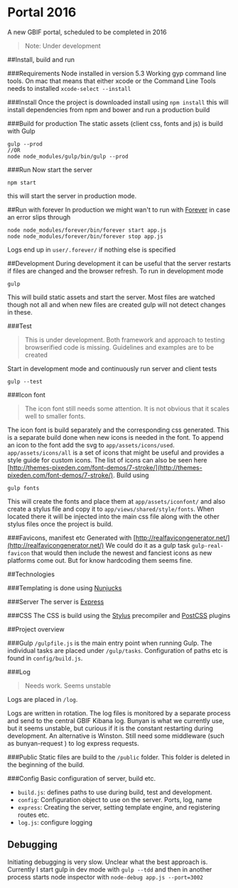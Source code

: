 # Portal 2016
A new GBIF portal, scheduled to be completed in 2016

> Note: Under development

##Install, build and run

###Requirements
Node installed in version 5.3
Working gyp command line tools. On mac that means that either xcode or the Command Line Tools needs to installed
`xcode-select --install`

###Install
Once the project is downloaded install using
`npm install`
this will install dependencies from npm and bower and run a production build

###Build for production
The static assets (client css, fonts and js) is build with Gulp
```
gulp --prod
//OR
node node_modules/gulp/bin/gulp --prod
```

###Run
Now start the server
```
npm start
```
this will start the server in production mode.

##Run with forever
In production we might wan't to run with [Forever](https://github.com/foreverjs/forever) in case an error slips through
```
node node_modules/forever/bin/forever start app.js
node node_modules/forever/bin/forever stop app.js
```
Logs end up in `user/.forever/` if nothing else is specified 


##Development
During development it can be useful that the server restarts if files are changed and the browser refresh. To run in development mode
```
gulp
```
This will build static assets and start the server.
Most files are watched though not all and when new files are created gulp will not detect changes in these.

###Test
> This is under development. Both framework and approach to testing browserified code is missing. Guidelines and examples are to be created

Start in development mode and continuously run server and client tests
```
gulp --test
```


###Icon font
> The icon font still needs some attention. It is not obvious that it scales well to smaller fonts.

The icon font is build separately and the corresponding css generated. This is a separate build done when new icons is needed in the font.
To append an icon to the font add the svg to `app/assets/icons/used`.
`app/assets/icons/all` is a set of icons that might be useful and provides a style guide for custom icons. 
The list of icons can also be seen here [http://themes-pixeden.com/font-demos/7-stroke/](http://themes-pixeden.com/font-demos/7-stroke/).
Build using 
```
gulp fonts
```
This will create the fonts and place them at `app/assets/iconfont/`
and also create a stylus file and copy it to `app/views/shared/style/fonts`. When located there it will be injected into the main css file along with the other stylus files once the project is build.


###Favicons, manifest etc
Generated with [http://realfavicongenerator.net/](http://realfavicongenerator.net/)
We could do it as a gulp task `gulp-real-favicon` that would then include the newest and fanciest icons as new platforms come out. 
But for know hardcoding them seems fine. 





##Technologies

###Templating
is done using [Nunjucks](https://mozilla.github.io/nunjucks/)

###Server 
The server is [Express](http://expressjs.com/)

###CSS
The CSS is build using the [Stylus](http://stylus-lang.com/) precompiler and [PostCSS](https://github.com/postcss/postcss) plugins


##Project overview

###Gulp
`/gulpfile.js` is the main entry point when running Gulp. The individual tasks are placed under `/gulp/tasks`. Configuration of paths etc is found in `config/build.js`.

###Log
> Needs work. Seems unstable

Logs are placed in `/log`.

Logs are written in rotation. The log files is monitored by a separate process and send to the central GBIF Kibana log.
Bunyan is what we currently use, but it seems unstable, but curious if it is the constant restarting during development.
An alternative is Winston.
Still need some middleware (such as bunyan-request ) to log express requests.

###Public
Static files are build to the `/public` folder. This folder is deleted in the beginning of the build.

###Config
Basic configuration of server, build etc.

* `build.js`: defines paths to use during build, test and development.
* `config`: Configuration object to use on the server. Ports, log, name
* `express`: Creating the server, setting template engine, and registering routes etc.
* `log.js`: configure logging



## Debugging
Initiating debugging is very slow. Unclear what the best approach is. Currently I start gulp in dev mode with `gulp --tdd` and then in another process starts node inspector with `node-debug app.js --port=3002`
